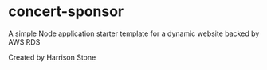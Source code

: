 
# concert-sponsor
A simple Node application starter template for a dynamic website backed by AWS RDS

Created by Harrison Stone
